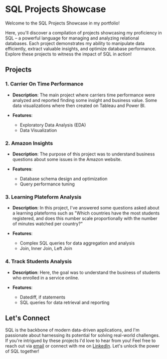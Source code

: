# SQL Projects Showcase

Welcome to the SQL Projects Showcase in my portfolio!

Here, you'll discover a compilation of projects showcasing my proficiency in SQL – a powerful language for managing and analyzing relational databases. Each project demonstrates my ability to manipulate data efficiently, extract valuable insights, and optimize database performance. Explore these projects to witness the impact of SQL in action!

## Projects

 ### 1. Carrier On Time Performance

- **Description**: The main project where carriers time performance were analyzed and reported finding some insight and business value. Some data visualizations where then created on Tableau and Power BI.
  
- **Features**:
  - Exploratory Data Analysis (EDA)
  - Data Visualization

### 2. Amazon Insights

- **Description**: The purpose of this project was to understand business questions about some issues in the Amazon website.
    
- **Features**:
  - Database schema design and optimization
  - Query performance tuning
  
### 3. Learning Plateform Analysis

- **Description**: In this project, I've answered some questions asked about a learning plateforms such as "Which countries have the most students registered, and does this number scale proportionally with the number of minutes watched per country?"
  
- **Features**:
  - Complex SQL queries for data aggregation and analysis
  - Join, Inner Join, Left Join
  
### 4. Track Students Analysis

- **Description**: Here, the goal was to understand the business of students who enrolled in a service online. 
  
- **Features**:
  - Datediff, if statements
  - SQL queries for data retrieval and reporting


## Let's Connect

SQL is the backbone of modern data-driven applications, and I'm passionate about harnessing its potential for solving real-world challenges. If you're intrigued by these projects I'd love to hear from you! Feel free to reach out via [email](mailto:gabchouraqui@gmail.com) or connect with me on [LinkedIn](https://www.linkedin.com/in/gabrielchouraqui). Let's unlock the power of SQL together!
